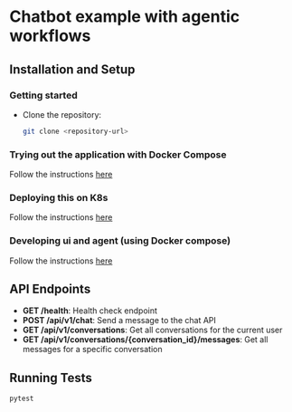 # Chatbot example with agentic workflows

## Installation and Setup

### Getting started

- Clone the repository:

  ```bash
  git clone <repository-url>
  ```

### Trying out the application with Docker Compose

Follow the instructions [here](./deploy/compose/README.md#trying-out-the-application-with-docker)

### Deploying this on K8s

Follow the instructions [here](./deploy/k8s/README.md)

### Developing ui and agent (using Docker compose)

Follow the instructions [here](./deploy/compose/README.md#developing-ui-and-agent)

## API Endpoints

- **GET /health**: Health check endpoint
- **POST /api/v1/chat**: Send a message to the chat API
- **GET /api/v1/conversations**: Get all conversations for the current user
- **GET /api/v1/conversations/{conversation_id}/messages**: Get all messages for a specific conversation

## Running Tests

```bash
pytest
```
